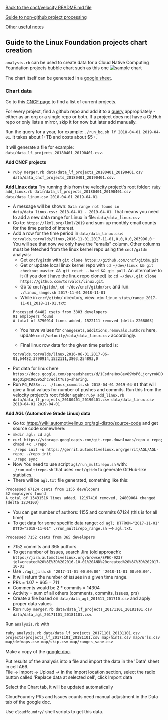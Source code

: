 [Back to the cncf/velocity README.md file](../README.md)

[Guide to non-github project processing](non_github_repositories.md)

[Other useful notes](other_notes.md)

## Guide to the Linux Foundation projects chart creation

`analysis.rb` can be used to create data for a Cloud Native Computing Foundation projects bubble chart such as this one
![sample chart](./linuxfoundation_chart_example.png?raw=true "CNCF projects")

The chart itself can be generated in a [google sheet](https://docs.google.com/spreadsheets/d/16LBeKR0HQU-5m8pwHvYCPiyo3KiU8VWbwXFCaYk9q48/edit?usp=sharing).

### Chart data
Go to this [CNCF page](https://www.linuxfoundation.org/projects/) to find a list of current projects.

For every project, find a github repo and add it to a [query](BigQuery/velocity_lf.sql) appropriately - either as an org or a single repo or both. If a project does not have a GitHub repo or only lists a mirror, skip it for now but later add manually.

Run the query for a year, for example: `./run_bq.sh lf 2018-04-01 2019-04-01`. It takes about 1+TB and costs about $5+.

It will generate a file for example: `data/data_lf_projects_20180401_20190401.csv`.

<b>Add CNCF projects</b>
- `ruby merger.rb data/data_lf_projects_20180401_20190401.csv data/data_cncf_projects_20180401_20190401.csv`.


<b>Add Linux data</b>
Try running this from the velocity project's root folder:
`ruby add_linux.rb data/data_lf_projects_20180401_20190401.csv data/data_linux.csv 2018-04-01 2019-04-01`.
- A message will be shown: `Data range not found in data/data_linux.csv: 2018-04-01 - 2019-04-01`. That means you need to add a new data range for Linux in file: `data/data_linux.csv`
- Go to: `https://lkml.org/lkml/2019` and sum-up monthly email counts for the time period of interest.
- Add a row for the time period in `data/data_linux.csv`: `torvalds,torvalds/linux,2016-11-01,2017-11-01,0,0,0,0,263996,0` - You will see that now we only have the "emails" column. Other columns must be feteched from the linux kernel repo using the `cncf/gitdm` analysis:
	- Get `cncf/gitdm` with `git clone https://github.com/cncf/gitdm.git`
	- Get or update local linux kernel repo with `cd ~/dev/linux && git checkout master && git reset --hard && git pull`. An alternative to it (if you don't have the linux repo cloned) is: `cd ~/dev/`, `git clone https://github.com/torvalds/linux.git`.
	- Go to `cncf/gitdm/`, `cd ~/dev/cncf/gitdm/src` and run: `./linux_range.sh 2017-11-01 2018-11-01`
	- While in `cncf/gitdm/` directory, view: `vim linux_stats/range_2017-11-01_2018-11-01.txt`:
	```
	Processed 64482 csets from 3803 developers
	91 employers found
	A total of 3790914 lines added, 1522111 removed (delta 2268803)
	```
	- You have values for `changesets,additions,removals,authors` here, update `cncf/velocity/data/data_linux.csv` accordingly.
	
	- Final linux row data for the given time period is:
	```
	torvalds,torvalds/linux,2016-06-01,2017-06-01,64482,3790914,1522111,3803,254893,0
	```
- Put data for linux here `https://docs.google.com/spreadsheets/d/1CsdreHox8ev89WoP6LjcryroKDOH2gQipMC9oS95Zhc/edit?usp=sharing`.
- Run `PG_PASS=... ./linux_commits.sh 2018-04-01 2019-04-01` that will give a final values for number of pushes and commits.
Run this from the velocity project's root folder again:
`ruby add_linux.rb data/data_lf_projects_20180401_20190401.csv data/data_linux.csv 2018-04-01 2019-04-01`


<b>Add AGL (Automotive Grade Linux) data</b>
- Go to: https://wiki.automotivelinux.org/agl-distro/source-code and get source code somewhere:
- `mkdir agl; cd agl`
- `curl https://storage.googleapis.com/git-repo-downloads/repo > repo; chmod +x ./repo`
- `./repo init -u https://gerrit.automotivelinux.org/gerrit/AGL/AGL-repo; ./repo init`
- `./repo sync`
- Now You need to use script `agl/run_multirepo.sh` with: `./run_multirepo.sh` that uses `cncf/gitdm` to generate GitHub-like statistics.
- There will be `agl.txt` file generated, something like this:
```
Processed 67124 csets from 1155 developers
52 employers found
A total of 13431516 lines added, 12197416 removed, 24809064 changed (delta 1234100)
```
- You can get number of authors: 1155 and commits 67124 (this is for all time)
- To get data for some specific data range: `cd agl; DTFROM="2017-11-01" DTTO="2018-11-01" ./run_multirepo_range.sh` ==> `agl.txt`.
```
Processed 7152 csets from 365 developers
```
- 7152 commits and 365 authors.
- To get number of Issues, search Jira (old approach): `https://jira.automotivelinux.org/browse/SPEC-923?jql=created%20%3E%3D%202016-10-01%20AND%20created%20%3C%3D%202017-10-01`
- Use `./agl_jira.sh '2017-11-01 00:00:00' '2018-11-01 00:00:00'`.
- It will return the number of issues in a given time range.
- PRs = 1.07 * 665 = 711
- Comments would be 2 * commits = 14304
- Activity = sum of all others (comments, commits, issues, prs)
- Create a file based on `data/data_agl_201611_201710.csv` and apply proper data values
- Run `ruby merger.rb data/data_lf_projects_20171101_20181101.csv data/data_agl_20171101_20181101.csv`.

Run `analysis.rb` with
```
ruby analysis.rb data/data_lf_projects_20171101_20181101.csv projects/projects_lf_20171101_20181101.csv map/hints.csv map/urls.csv map/defmaps.csv map/skip.csv map/ranges_sane.csv
```

Make a copy of the [google doc](https://docs.google.com/spreadsheets/d/16LBeKR0HQU-5m8pwHvYCPiyo3KiU8VWbwXFCaYk9q48/edit?usp=sharing).

Put results of the analysis into a file and import the data in the 'Data' sheet in cell A66. <br />
File -> Import -> Upload -> in the Import location section, select the radio button called 'Replace data at selected cell', click Import data

Select the Chart tab, it will be updated automatically

CloudFoundry PRs and Issues counts need manual adjustment in the Data tab of the google doc.

Use `cloudfoundry/` shell scripts to get this data. 
